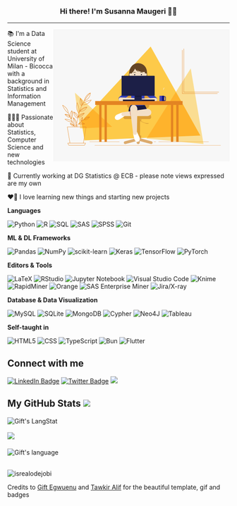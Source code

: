 <!-- Heading -->
<h3 align="center">Hi there! I'm Susanna Maugeri 👋🏻</h3>

<!-- Profile Views -->
<!--
<p align="left"> <img src="https://komarev.com/ghpvc/?username=susannamau&label=Profile%20views&color=0e75b6&style=flat" alt="isrealodejobi" />
</p>
-->

<!--
<p align="center">
  <a href="https://www.giftegwuenu.dev">Website</a>
  <a href="https://twitter.com/lauragift_">Twitter</a>
</p> 
-->

 <!-- About section -->

---
<!-- code gif-->
<img align="right" alt="GIF" src="./code.gif" width="400" />

📚 I'm a Data Science student at University of Milan - Bicocca with a background in Statistics and Information Management

👩🏼‍💻 Passionate about Statistics, Computer Science and new technologies

📍 Currently working at DG Statistics @ ECB - please note views expressed are my own

❤️‍🔥 I love learning new things and starting new projects

**Languages**

![Python](https://img.shields.io/badge/Python-%23CC342D?style=flat&logo=python&logoColor=white)
![R](https://img.shields.io/badge/R-%23276DC3.svg?style=flat&logo=r&logoColor=white)
![SQL](https://img.shields.io/badge/SQL-FFFF00.svg?style=flat&logo=SPSS&logoColor=white)
![SAS](https://img.shields.io/badge/SAS-%23239120.svg?style=flat&logo=SAS&logoColor=white)
![SPSS](https://img.shields.io/badge/SPSS-E97627.svg?style=flat&logo=SPSS&logoColor=white)
![Git](https://img.shields.io/badge/Git-%2300AFF0.svg?style=flat&logo=Git&logoColor=white)


**ML & DL Frameworks**

![Pandas](https://img.shields.io/badge/pandas-%23E4405F.svg?style=flat&logo=pandas&logoColor=white)
![NumPy](https://img.shields.io/badge/numpy-%23013243.svg?style=flat&logo=numpy&logoColor=white)
![scikit-learn](https://img.shields.io/badge/scikit--learn-%23F7931E.svg?style=flat&logo=scikit-learn&logoColor=white)
![Keras](https://img.shields.io/badge/Keras-%23D00000.svg?style=flat&logo=Keras&logoColor=white)
![TensorFlow](https://img.shields.io/badge/TensorFlow-%237289DA.svg?style=flat&logo=TensorFlow&logoColor=white)
![PyTorch](https://img.shields.io/badge/PyTorch-%23EE4C2C.svg?style=flat&logo=PyTorch&logoColor=white)


**Editors & Tools**

![LaTeX](https://img.shields.io/badge/LaTeX-%23008080.svg?style=flat&logo=latex&logoColor=white)
![RStudio](https://img.shields.io/badge/RStudio-4285F4?style=flat&logo=rstudio&logoColor=white)
![Jupyter Notebook](https://img.shields.io/badge/Jupyter_Notebook-%23FA0F00.svg?style=flat&logo=jupyter&logoColor=white)
![Visual Studio Code](https://img.shields.io/badge/Visual%20Studio%20Code-0078d7.svg?style=flat&logo=visual-studio-code&logoColor=white)
![Knime](https://img.shields.io/badge/KNIME-informational?style=flat&color=FFFF00)
![RapidMiner](https://img.shields.io/badge/RapidMiner-informational?style=flat&color=%234ea94b)
![Orange](https://img.shields.io/badge/Orange-informational?style=flat&color=%23F7931E)
![SAS Enterprise Miner](https://img.shields.io/badge/SAS_Enterprise_Miner-008CC1.svg?style=flat&logo=SPSS&logoColor=white)
![Jira/X-ray](https://img.shields.io/badge/Jira%20-%235835CC.svg?&style=flat&logo=Jira&logoColor=white")


**Database & Data Visualization**

![MySQL](https://img.shields.io/badge/MySQL-%2300f.svg?style=flat&logo=mysql&logoColor=white)
![SQLite](https://img.shields.io/badge/SQLite-%2307405e.svg?&style=flat&logo=sqlite&logoColor=white")
![MongoDB](https://img.shields.io/badge/MongoDB-%234ea94b.svg?style=flat&logo=mongodb&logoColor=white)
![Cypher](https://img.shields.io/badge/Cypher-%23E4405F?style=flat&logo=Cypher&logoColor=white)
![Neo4J](https://img.shields.io/badge/Neo4j-008CC1?style=flat&logo=neo4j&logoColor=white)
![Tableau](https://img.shields.io/badge/Tableau-E97627?style=flat&logo=tableau&logoColor=white)


**Self-taught in**

![HTML5](https://img.shields.io/badge/HTML5-%23E34F26.svg?style=flat&logo=html5&logoColor=white)
![CSS](https://img.shields.io/badge/CSS-%234ea94b.svg?style=flat&logo=CSS3&logoColor=white)
![TypeScript](https://img.shields.io/badge/TypeScript%20-%23007ACC.svg?&style=flat&logo=typescript&logoColor=white)
![Bun](https://img.shields.io/badge/Bun%20-%23FA0F00.svg?&style=flat&logo=Bun&logoColor=white)
![Flutter](https://img.shields.io/badge/Flutter%20-%23F7931E.svg?&style=flat&logo=Flutter&logoColor=white)


<!-- About section: END -->


<!-- Conecct section -->

<h2>Connect with me </h3>
  <p>
    <a href="https://www.linkedin.com/in/susanna-maugeri/"><img src="https://img.shields.io/badge/-Susanna%20Maugeri%20-blue?style=plastic&amp;labelColor=blue&amp;logo=LinkedIn&amp;link=https://linkedin.com/in/susanna-maugeri" alt="LinkedIn Badge"></a>
    <a href="https://twitter.com/SusannaMaugeri"><img src="https://img.shields.io/badge/-Susanna Maugeri-informational?style=plastic&amp;labelColor=informational&amp;logo=Twitter&amp;" alt="Twitter Badge"></a>
    <a href="https://www.instagram.com/susannamau/"><img src="https://img.shields.io/badge/SusannaMau%20-informational?&style=plastic&amp;labelColor=informational&amp;logo=Instagram&logoColor=white"/></a>


   
  </p>

 <!-- Conecct section: END -->
 
  <!-- GitHub section -->

 ##  My GitHub Stats <img src = "https://i.pinimg.com/originals/65/c4/f4/65c4f452571be1261e9c623f7da488ac.gif" width = 35px> 
 
 <div>
   <img align="center" src="https://github-readme-streak-stats.herokuapp.com/?user=susannamau" alt="Gift's LangStat" />
   <br><br>
   <img src="https://github-readme-stats.anuraghazra1.vercel.app/api?username=susannamau&show_icons=true" />
   <br><br>
   <img align="center" src="https://github-readme-stats.vercel.app/api/top-langs?username=susannamau&langs_count=10&show_icons=true&locale=en&layout=compact&theme=light" alt="Gift's language" height="192px"  width="500px"/>


</div>


 

<!-- GitHub section: END -->

<!-- Profile Views -->
<br>
<p align="left"> <img src="https://komarev.com/ghpvc/?username=susannamau&label=Profile%20views&color=0e75b6&style=flat" alt="isrealodejobi" />
</p>

<!-- THE END -->


<!--
**lauragift21/lauragift21** is a ✨ _special_ ✨ repository because its `README.md` (this file) appears on your GitHub profile.

Here are some ideas to get you started:

- 🔭 I’m currently working on ...
- 🌱 I’m currently learning ...
- 👯 I’m looking to collaborate on ...
- 🤔 I’m looking for help with ...
- 💬 Ask me about ...
- 📫 How to reach me: ...
- 😄 Pronouns: ...
- ⚡ Fun fact: ...
-->

Credits to [Gift Egwuenu](https://github.com/lauragift21/) and [Tawkir Alif](https://github.com/TawkirAlif) for the beautiful template, gif and badges
